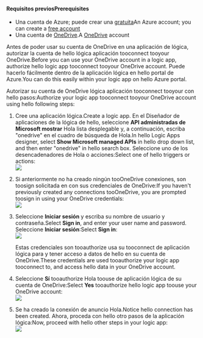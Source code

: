 #### <a name="prerequisites"></a><span data-ttu-id="dfe65-101">Requisitos previos</span><span class="sxs-lookup"><span data-stu-id="dfe65-101">Prerequisites</span></span>
* <span data-ttu-id="dfe65-102">Una cuenta de Azure; puede crear una [gratuita](https://azure.microsoft.com/free)</span><span class="sxs-lookup"><span data-stu-id="dfe65-102">An Azure account; you can create a [free account](https://azure.microsoft.com/free)</span></span>
* <span data-ttu-id="dfe65-103">Una cuenta de [OneDrive](https://www.microsoft.com/store/apps/onedrive/9wzdncrfj1p3).</span><span class="sxs-lookup"><span data-stu-id="dfe65-103">A [OneDrive](https://www.microsoft.com/store/apps/onedrive/9wzdncrfj1p3) account</span></span> 

<span data-ttu-id="dfe65-104">Antes de poder usar su cuenta de OneDrive en una aplicación de lógica, autorizar la cuenta de hello lógica aplicación tooconnect tooyour OneDrive.</span><span class="sxs-lookup"><span data-stu-id="dfe65-104">Before you can use your OneDrive account in a logic app, authorize hello logic app tooconnect tooyour OneDrive account.</span></span>  <span data-ttu-id="dfe65-105">Puede hacerlo fácilmente dentro de la aplicación lógica en hello portal de Azure.</span><span class="sxs-lookup"><span data-stu-id="dfe65-105">You can do this easily within your logic app on hello Azure portal.</span></span> 

<span data-ttu-id="dfe65-106">Autorizar su cuenta de OneDrive lógica aplicación tooconnect tooyour con hello pasos:</span><span class="sxs-lookup"><span data-stu-id="dfe65-106">Authorize your logic app tooconnect tooyour OneDrive account using hello following steps:</span></span>

1. <span data-ttu-id="dfe65-107">Cree una aplicación lógica.</span><span class="sxs-lookup"><span data-stu-id="dfe65-107">Create a logic app.</span></span> <span data-ttu-id="dfe65-108">En el Diseñador de aplicaciones de la lógica de hello, seleccione **API administradas de Microsoft mostrar** Hola lista desplegable y, a continuación, escriba "onedrive" en el cuadro de búsqueda de Hola.</span><span class="sxs-lookup"><span data-stu-id="dfe65-108">In hello Logic Apps designer, select **Show Microsoft managed APIs** in hello drop down list, and then enter "onedrive" in hello search box.</span></span> <span data-ttu-id="dfe65-109">Seleccione uno de los desencadenadores de Hola o acciones:</span><span class="sxs-lookup"><span data-stu-id="dfe65-109">Select one of hello triggers or actions:</span></span>  
   ![](./media/connectors-create-api-onedrive/onedrive-1.png)
2. <span data-ttu-id="dfe65-110">Si anteriormente no ha creado ningún tooOneDrive conexiones, son toosign solicitada en con sus credenciales de OneDrive:</span><span class="sxs-lookup"><span data-stu-id="dfe65-110">If you haven't previously created any connections tooOneDrive, you are prompted toosign in using your OneDrive credentials:</span></span>  
   ![](./media/connectors-create-api-onedrive/onedrive-2.png)
3. <span data-ttu-id="dfe65-111">Seleccione **Iniciar sesión** y escriba su nombre de usuario y contraseña.</span><span class="sxs-lookup"><span data-stu-id="dfe65-111">Select **Sign in**, and enter your user name and password.</span></span> <span data-ttu-id="dfe65-112">Seleccione **Iniciar sesión**:</span><span class="sxs-lookup"><span data-stu-id="dfe65-112">Select **Sign in**:</span></span>  
   ![](./media/connectors-create-api-onedrive/onedrive-3.png)   
   
    <span data-ttu-id="dfe65-113">Estas credenciales son tooauthorize usa su tooconnect de aplicación lógica para y tener acceso a datos de hello en su cuenta de OneDrive.</span><span class="sxs-lookup"><span data-stu-id="dfe65-113">These credentials are used tooauthorize your logic app tooconnect to, and access hello data in your OneDrive account.</span></span> 
4. <span data-ttu-id="dfe65-114">Seleccione **Sí** tooauthorize Hola toouse de aplicación lógica de su cuenta de OneDrive:</span><span class="sxs-lookup"><span data-stu-id="dfe65-114">Select **Yes** tooauthorize hello logic app toouse your OneDrive account:</span></span>  
   ![](./media/connectors-create-api-onedrive/onedrive-4.png)   
5. <span data-ttu-id="dfe65-115">Se ha creado la conexión de anuncio Hola.</span><span class="sxs-lookup"><span data-stu-id="dfe65-115">Notice hello connection has been created.</span></span> <span data-ttu-id="dfe65-116">Ahora, proceda con hello otro pasos de la aplicación lógica:</span><span class="sxs-lookup"><span data-stu-id="dfe65-116">Now, proceed with hello other steps in your logic app:</span></span>  
   ![](./media/connectors-create-api-onedrive/onedrive-5.png)

